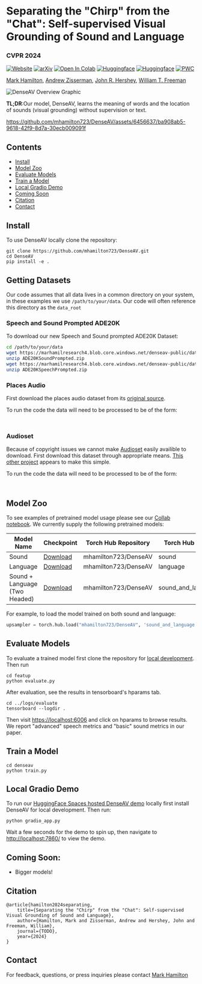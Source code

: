 # Separating the "Chirp" from the "Chat": Self-supervised Visual Grounding of Sound and Language
###  CVPR 2024


[![Website](https://img.shields.io/badge/DenseAV-%F0%9F%8C%90Website-purple?style=flat)](https://aka.ms/denseav) [![arXiv](https://img.shields.io/badge/arXiv-2403.10516-b31b1b.svg)](https://arxiv.org/abs/2403.10516) [![Open In Colab](https://colab.research.google.com/assets/colab-badge.svg)](https://colab.research.google.com/github/mhamilton723/DenseAV/blob/main/demo.ipynb)
[![Huggingface](https://img.shields.io/badge/%F0%9F%A4%97%20Hugging%20Face-FeatUp-orange)](https://huggingface.co/spaces/mhamilton723/DenseAV) 
[![Huggingface](https://img.shields.io/badge/%F0%9F%A4%97%20Hugging%20Face-Paper%20Page-orange)](https://huggingface.co/papers/2403.10516)
[![PWC](https://img.shields.io/endpoint.svg?url=https://paperswithcode.com/badge/featup-a-model-agnostic-framework-for/feature-upsampling-on-imagenet)](https://paperswithcode.com/sota/feature-upsampling-on-imagenet?p=featup-a-model-agnostic-framework-for)


[Mark Hamilton](https://mhamilton.net/),
[Andrew Zisserman](https://www.robots.ox.ac.uk/~az/),
[John R. Hershey](https://research.google/people/john-hershey/),
[William T. Freeman](https://billf.mit.edu/about/bio)

![DenseAV Overview Graphic](https://mhamilton.net/images/hero_fig_black.jpg)

**TL;DR**:Our model, DenseAV, learns the meaning of words and the location of sounds (visual grounding) without supervision or text.

https://github.com/mhamilton723/DenseAV/assets/6456637/ba908ab5-9618-42f9-8d7a-30ecb009091f


## Contents
<!--ts-->
   * [Install](#install)
   * [Model Zoo](#model-zoo)
   * [Evaluate Models](#evaluate-models)
   * [Train a Model](#train-model)
   * [Local Gradio Demo](#local-gradio-demo)
   * [Coming Soon](coming-soon)
   * [Citation](#citation)
   * [Contact](#contact)
<!--te-->

## Install

To use DenseAV locally clone the repository:

```shell script
git clone https://github.com/mhamilton723/DenseAV.git
cd DenseAV
pip install -e .
```

## Getting Datasets

Our code assumes that all data lives in a common directory on your system, in these examples we use `/path/to/your/data`. Our code will often reference this directory as the `data_root`

### Speech and Sound Prompted ADE20K

To download our new Speech and Sound prompted ADE20K Dataset:

```bash
cd /path/to/your/data
wget https://marhamilresearch4.blob.core.windows.net/denseav-public/datasets/ADE20KSoundPrompted.zip
unzip ADE20KSoundPrompted.zip
wget https://marhamilresearch4.blob.core.windows.net/denseav-public/datasets/ADE20KSpeechPrompted.zip
unzip ADE20KSpeechPrompted.zip
```

### Places Audio

First download the places audio dataset from its [original source](https://groups.csail.mit.edu/sls/downloads/placesaudio/downloads.cgi).

To run the code the data will need to be processed to be of the form:

```


```

### Audioset

Because of copyright issues we cannot make [Audioset](https://research.google.com/audioset/dataset/index.html) easily availible to download.
First download this dataset through appropriate means. [This other project](https://github.com/ktonal/audioset-downloader) appears to make this simple.

To run the code the data will need to be processed to be of the form:

```


```


## Model Zoo

To see examples of pretrained model usage please see our [Collab notebook](https://colab.research.google.com/github/mhamilton723/DenseAV/blob/main/demo.ipynb). We currently supply the following pretrained models:

| Model Name                    | Checkpoint                                                                                                                       | Torch Hub Repository | Torch Hub Name     |
|-------------------------------|----------------------------------------------------------------------------------------------------------------------------------|----------------------|--------------------|
| Sound                         | [Download](https://marhamilresearch4.blob.core.windows.net/denseav-public/hub/denseav_sound.ckpt) | mhamilton723/DenseAV | sound              |
| Language                      | [Download](https://marhamilresearch4.blob.core.windows.net/denseav-public/hub/denseav_language.ckpt) | mhamilton723/DenseAV | language           |
| Sound + Language (Two Headed) | [Download](https://marhamilresearch4.blob.core.windows.net/denseav-public/hub/denseav_2head.ckpt)   | mhamilton723/DenseAV | sound_and_language |

For example, to load the model trained on both sound and language:

```python
upsampler = torch.hub.load("mhamilton723/DenseAV", 'sound_and_language')
```


## Evaluate Models

To evaluate a trained model first clone the repository for
[local development](#local-development). Then run

```shell
cd featup
python evaluate.py
```

After evaluation, see the results in tensorboard's hparams tab. 

```shell
cd ../logs/evaluate
tensorboard --logdir .
```

Then visit [https://localhost:6006](https://localhost:6006) and click on hparams to browse results. We report "advanced" speech metrics and "basic" sound metrics in our paper.


## Train a Model

```shell
cd denseav
python train.py
```

## Local Gradio Demo

To run our [HuggingFace Spaces hosted DenseAV demo](https://huggingface.co/spaces/mhamilton723/FeatUp) locally first install DenseAV for local development. Then  run:

```shell
python gradio_app.py
```

Wait a few seconds for the demo to spin up, then navigate to [http://localhost:7860/](http://localhost:7860/) to view the demo.


## Coming Soon:

- Bigger models!

## Citation

```
@article{hamilton2024separating,
    title={Separating the "Chirp" from the "Chat": Self-supervised Visual Grounding of Sound and Language},
    author={Hamilton, Mark and Zisserman, Andrew and Hershey, John and Freeman, William},
    journal={TODO},
    year={2024}
}
```

## Contact

For feedback, questions, or press inquiries please contact [Mark Hamilton](mailto:markth@mit.edu)
